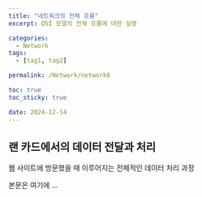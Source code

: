 ```yaml
---
title: "네트워크의 전체 흐름"
excerpt: OSI 모델의 전체 흐름에 대한 설명

categories:
  - Network
tags:
  - [tag1, tag2]

permalink: /Network/network8

toc: true
toc_sticky: true

date: 2024-12-14
---
```


## 랜 카드에서의 데이터 전달과 처리
웹 사이트에 방문했을 때 이루어지는 전체적인 데이터 처리 과정

본문은 여기에 ...

